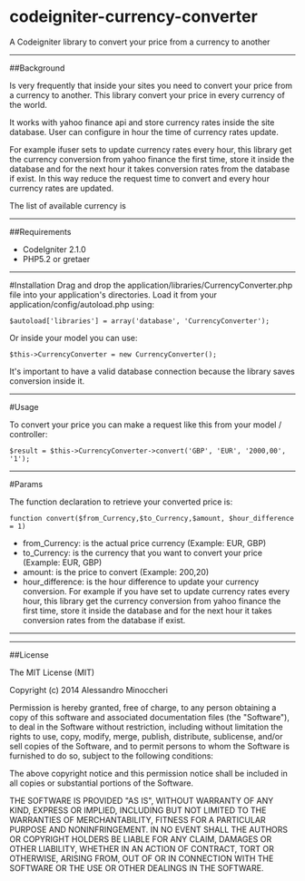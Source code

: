 codeigniter-currency-converter
==============================

A Codeigniter library to convert your price from a currency to another

---

##Background

Is very frequently that inside your sites you need to convert your price from a currency to another.
This library convert your price in every currency of the world.

It works with yahoo finance api and store currency rates inside the site database.
User can configure in hour the time of currency rates update.

For example ifuser sets to update currency rates every hour, this library get the currency conversion from yahoo finance the first time, store it inside the database and for the next hour it takes conversion rates from the database if exist.
In this way reduce the request time to convert and every hour currency rates are updated.

The list of available currency is

---

##Requirements

* CodeIgniter 2.1.0
* PHP5.2 or gretaer

---

#Installation
Drag and drop the application/libraries/CurrencyConverter.php file into your application's directories. Load it from your application/config/autoload.php using: 
```
$autoload['libraries'] = array('database', 'CurrencyConverter');
```

Or inside your model you can use: 
```
$this->CurrencyConverter = new CurrencyConverter();
```

It's important to have a valid database connection because the library saves conversion inside it.

---

#Usage

To convert your price you can make a request like this from your model / controller:
```
$result = $this->CurrencyConverter->convert('GBP', 'EUR', '2000,00', '1');
```

---
#Params

The function declaration to retrieve your converted price is:
```
function convert($from_Currency,$to_Currency,$amount, $hour_difference = 1)
```

* from_Currency: is the actual price currency (Example: EUR, GBP)
* to_Currency: is the currency that you want to convert your price (Example: EUR, GBP)
* amount: is the price to convert (Example: 200,20)
* hour_difference: is the hour difference to update your currency conversion. For example if you have set to update currency rates every hour, this library get the currency conversion from yahoo finance the first time, store it inside the database and for the next hour it takes conversion rates from the database if exist.

---

---
##License

The MIT License (MIT)

Copyright (c) 2014 Alessandro Minoccheri

Permission is hereby granted, free of charge, to any person obtaining a copy of this software and associated documentation files (the "Software"), to deal in the Software without restriction, including without limitation the rights to use, copy, modify, merge, publish, distribute, sublicense, and/or sell copies of the Software, and to permit persons to whom the Software is furnished to do so, subject to the following conditions:

The above copyright notice and this permission notice shall be included in all copies or substantial portions of the Software.

THE SOFTWARE IS PROVIDED "AS IS", WITHOUT WARRANTY OF ANY KIND, EXPRESS OR IMPLIED, INCLUDING BUT NOT LIMITED TO THE WARRANTIES OF MERCHANTABILITY, FITNESS FOR A PARTICULAR PURPOSE AND NONINFRINGEMENT. IN NO EVENT SHALL THE AUTHORS OR COPYRIGHT HOLDERS BE LIABLE FOR ANY CLAIM, DAMAGES OR OTHER LIABILITY, WHETHER IN AN ACTION OF CONTRACT, TORT OR OTHERWISE, ARISING FROM, OUT OF OR IN CONNECTION WITH THE SOFTWARE OR THE USE OR OTHER DEALINGS IN THE SOFTWARE.